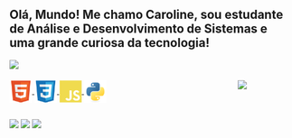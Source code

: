 ## Olá, Mundo! Me chamo Caroline, sou estudante de Análise e Desenvolvimento de Sistemas e uma grande curiosa da tecnologia!


<div>
  <a href="https://github.com/Caroliner0">
  <img width="42%" src= "https://github-readme-stats.vercel.app/api?username=Caroliner0&theme=jolly&show_icons=true">

</div>

<div style="display: inline_block"><br>
  <img align="center" width="40" src="https://raw.githubusercontent.com/devicons/devicon/master/icons/html5/html5-original.svg">
  <img align="center" width="40" src="https://raw.githubusercontent.com/devicons/devicon/master/icons/css3/css3-original.svg">
  <img align="center" width="40" src="https://raw.githubusercontent.com/devicons/devicon/master/icons/javascript/javascript-plain.svg">
  <img align="center" width="40" src="https://raw.githubusercontent.com/devicons/devicon/master/icons/python/python-original.svg">
  <img align="right" width="100" src="https://media.discordapp.net/attachments/1097260444298780724/1254294286372175943/giphy.gif?ex=6678f815&is=6677a695&hm=1bd949b4b9aca3604ef072a9163400ed5bee45dc694b05d3686bd95531b3682b&=&width=936&height=936"
  
</div>

##

<div> 

  <a href="https://instagram.com/caroliner0" target="_blank"><img src="https://img.shields.io/badge/-Instagram-%23E4405F?style=for-the-badge&logo=instagram&logoColor=white" target="_blank"></a>  <a href ="caroline.rodrigues9@yahoo.com"><img src="https://img.shields.io/badge/Microsoft_Outlook-0078D4?style=for-the-badge&logo=microsoft-outlook&logoColor=white" target="_blank"></a>  <a href="www.linkedin.com/in/caroline-rodrigues0" target="_blank"><img src="https://img.shields.io/badge/-LinkedIn-%230077B5?style=for-the-badge&logo=linkedin&logoColor=white" target="_blank"></a> 
  
</div>

